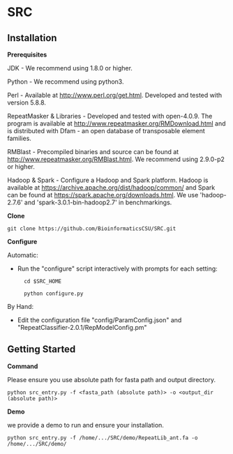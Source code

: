 # SRC

Installation
------------
**Prerequisites**

  JDK - 
    We recommend using 1.8.0 or higher.
    
  Python - 
    We recommend using python3.

  Perl - 
    Available at http://www.perl.org/get.html. Developed and tested
    with version 5.8.8.

  RepeatMasker & Libraries - 
    Developed and tested with open-4.0.9. The program is available at 
    http://www.repeatmasker.org/RMDownload.html and is distributed with
    Dfam - an open database of transposable element families.

  RMBlast - Precompiled binaries and source can be found at
    http://www.repeatmasker.org/RMBlast.html.
    We recommend using 2.9.0-p2 or higher.
    
  Hadoop & Spark - 
    Configure a Hadoop and Spark platform. Hadoop is available at 
    https://archive.apache.org/dist/hadoop/common/ and Spark can be found at 
    https://spark.apache.org/downloads.html. 
    We use 'hadoop-2.7.6' and 'spark-3.0.1-bin-hadoop2.7' in benchmarkings.
    
**Clone**

    git clone https://github.com/BioinformaticsCSU/SRC.git
   
**Configure**

Automatic:

+ Run the "configure" script interactively with prompts for each setting:	
	         
		cd $SRC_HOME
	
		python configure.py
	 
	 

By Hand:

+ Edit the configuration file "config/ParamConfig.json" and "RepeatClassifier-2.0.1/RepModelConfig.pm"


Getting Started
-----------
**Command**

Please ensure you use absolute path for fasta path and output directory.

`python src_entry.py -f <fasta_path (absolute path)> -o <output_dir (absolute path)> `



**Demo**

we provide a demo to run and ensure your installation.

`python src_entry.py -f /home/.../SRC/demo/RepeatLib_ant.fa -o /home/.../SRC/demo/`

